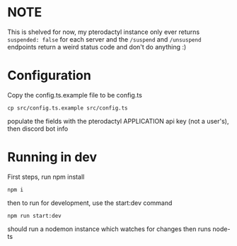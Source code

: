 # NOTE

This is shelved for now, my pterodactyl instance only ever returns `suspended: false` for each server and the `/suspend` and `/unsuspend` endpoints return a weird status code and don't do anything :)


# Configuration

Copy the config.ts.example file to be config.ts

`cp src/config.ts.example src/config.ts`

populate the fields with the pterodactyl APPLICATION api key (not a user's), then discord bot info

# Running in dev

First steps, run npm install

`npm i`

then to run for development, use the start:dev command

`npm run start:dev`

should run a nodemon instance which watches for changes then runs node-ts